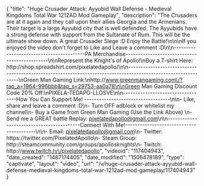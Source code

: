 {
    "title": "Huge Crusader Attack: Ayyubid Wall Defense - Medieval Kingdoms Total War 1212AD Mod Gameplay",
    "description": "The Crusaders are at it again and they call upon their allies Georgia and the Armenians.  Their target is a large Ayyubid city that is well defended.  The Ayyubids have a strong defense with support from the Sultanate of Rum.  This will be the ultimate show down.  A great Crusader Siege :D Enjoy the Battle!\n\n\nIf you enjoyed the video don't forget to Like and Leave a comment :D\n\n-----------------------------------------PA Merchandise----------------------------------------------\n\nRepresent the Knight's of Apollo!\nBuy a T-shirt Here: http:\/\/shop.spreadshirt.com\/pixelatedapollo\/\n\n---------------------------------------------------------------------------------------------------------------\nGreen Man Gaming Link:\nhttp:\/\/www.greenmangaming.com\/?tap_a=1964-996bbb&tap_s=29753-aa0a78\n\nGreen Man Gaming Discount Code 20% Off:\nPIXELA-TEDAPO-LLOSVE\n\n----------------------------------How You Can Support Me! -----------------------------------\n\n- Like, share and leave a comment :D\n- Turn OFF adblock or whitelist my channel\n- Buy a Game from Green Man Gaming (Use the Link Above) \n- Send me a GREAT battle Replay: pixelatedapollo@gmail.com\n\n------------------------------------------Connect With Me!-----------------------------------------\n\n- Email: pixelatedapollo@gmail.com\n- Twitter: https:\/\/twitter.com\/PixelatedApollo\n- Steam Group:  http:\/\/steamcommunity.com\/groups\/apollosknights\n- Twitch: http:\/\/www.twitch.tv\/pixelatedapollo",
    "videoid": "117404943",
    "date_created": "1487174405",
    "date_modified": "1506478189",
    "type": "captivate",
    "layout": "video",
    "url": "\/v\/huge-crusader-attack-ayyubid-wall-defense-medieval-kingdoms-total-war-1212ad-mod-gameplay\/117404943"
}